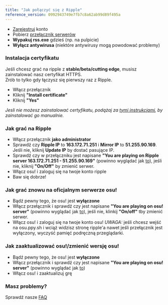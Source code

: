 ```yaml
---
title: "Jak połączyć się z Ripple"
reference_version: 0992943749e7fb7c8a62ab99d89f495a
---
```

- [Zarejestruj](http://ripple.moe/index.php?p=3) konto
- Pobierz [przełącznik serwerów](https://mu.nyodev.xyz/upd.php?id=18)
- **Wypakuj rss.exe** gdzieś (np. na pulpicie)  
- **Wyłącz antywirusa** (niektóre antywirusy mogą powodować problemy)  


### Instalacja certyfikatu
Jeśli chcesz grać na ripple z **stable/beta/cutting edge**, musisz zainstalować nasz certyfikat HTTPS.  
Zrób to tylko gdy łączysz się pierwszy raz z Ripple.  

- Włącz przełącznik 
- Kliknij **"Install certificate"**  
- Kliknij **"Yes"**  

*Jesli nie możesz zainstalować certyfikatu, podążaj za [tymi instrukcjami](https://ripple.moe/index.php?p=16&id=12), by zainstalować go manualnie.*

### Jak grać na Ripple
- Włącz przełącznik **jako administrator**  
- Sprawdź czy **Ripple IP** to **163.172.71.251** i **Mirror IP** to **51.255.90.169**. Jeśli nie, kliknij **Update IP** by dostać pasujące IP.
- Sprawdź czy w przełączniku jest napisane **"You are playing on Ripple server 163.172.71.251 - 51.255.90.169"** (powinno wyglądać jak [to](https://b.catgirlsare.sexy/xqJw.png)), jeśli nie, kliknij **"On/Off"** by zmienić serwer.  
- Włącz osu! i zaloguj się na twoje konto ripple  
- Baw się dobrze!

### Jak grać znowu na oficjalnym serwerze osu!
- Bądź pewny tego, że osu! jest **wyłączone**  
- Włącz przełącznik i sprawdź czy jest napisane **"You are playing on osu! server"** (powinno wyglądać jak [to](https://b.catgirlsare.sexy/c_lb.png)), jeśli nie, klinkij **"On/off"** tby zmienić serwer.
- Włącz osu! i zaloguj się na twoje konto osu! 
_UWAGA:_ jeśli chcesz wejść na osu.ppy.sh i wciąż widzisz stronę ripple'a nawet jeśli przełącznik jest wyłączony, wyczyść pamięć podręczną przeglądarki.

### Jak zaaktualizować osu!/zmienić wersję osu!
- Bądź pewny tego, że osu! jest **wyłączone**  
- Włącz przełącznik i sprawdź czy jest napisane **"You are playing on osu! server"** (powinno wyglądać jak [to](https://b.catgirlsare.sexy/c_lb.png))  
- Włącz osu! i zaaktualizuj grę

### Masz problemy?

Sprawdź nasze [FAQ](https://ripple.moe/doc/5)
